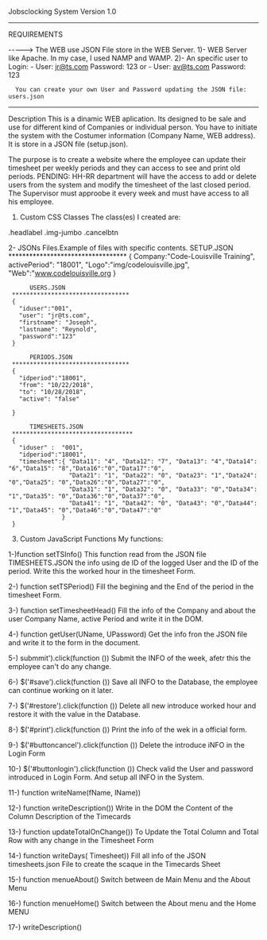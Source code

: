 Jobsclocking System Version 1.0

**************************************************************************************
REQUIREMENTS

 -----> The WEB use JSON File store in the WEB Server.
  1)- WEB Server like Apache. In my case, I used NAMP and WAMP.
  2)- An specific user to Login:
      - User: jr@ts.com    Password: 123
	    or
	  - User: av@ts.com    Password: 123
	  
	  You can create your own User and Password updating the JSON file:  users.json
*****************************************************************************************
Description
This is a dinamic WEB aplication. Its designed to be sale and use for different kind of Companies or individual person.
You have to initiate the system  with the Costumer information (Company Name, WEB address). It is store in a JSON file (setup.json).

The purpose is to create a website where the employee can update their timesheet per weekly periods and they can access to see and print old periods.
PENDING: HH-RR department will have the access to add or delete users from the system and modify the timesheet of the last closed period.
         The Supervisor must approobe it every week and must have access to all his employee.
		 

1. Custom CSS Classes
   The class(es) I created are:

  .headlabel 
  .img-jumbo
  .cancelbtn
  
2- JSONs Files.Example of files with specific contents.
           SETUP.JSON
	**********************************
     { 
	   Company:"Code-Louisville Training",
       activePeriod": "18001",
       "Logo":"img/codelouisville.jpg",
       "Web":"www.codelouisville.org
	 }
	 
	      USERS.JSON
	 *********************************
	 {
       "iduser":"001",
       "user": "jr@ts.com",
       "firstname": "Joseph",
       "lastname": "Reynold",
       "password":"123"
     }
	 
	      PERIODS.JSON
	 *********************************
	 {
       "idperiod":"18001",
       "from": "10/22/2018",
       "to": "10/28/2018",
       "active": "false"

     }
	 
	      TIMESHEETS.JSON
	 **********************************
	 {
       "iduser" :  "001",
       "idperiod":"18001",
       "timesheet":{ "Data11": "4", "Data12": "7", "Data13": "4","Data14": "6","Data15": "8","Data16":"0","Data17":"0",
                     "Data21": "1", "Data22": "0", "Data23": "1","Data24": "0","Data25": "0","Data26":"0","Data27":"0",
                     "Data31": "1", "Data32": "0", "Data33": "0","Data34": "1","Data35": "0","Data36":"0","Data37":"0",
                     "Data41": "1", "Data42": "0", "Data43": "0","Data44": "1","Data45": "0","Data46":"0","Data47":"0"
                   }
     }
    
3. Custom JavaScript Functions
   My functions:
   
  1-)function setTSInfo()
	 This function read from the JSON file TIMESHEETS.JSON the info using de ID of the logged User and the ID of the period.
     Write this the worked hour in the timesheet Form.
 
  2-) function setTSPeriod()
      Fill the begining and the End of the period in the timesheet Form.

  3-) function setTimesheetHead()
      Fill the info of the Company and about the user Company Name, active Period and write it in the DOM.

  4-) function getUser(UName, UPassword)
	  Get the info fron the JSON file and write it to the form in the document.
	
  5-) submmit').click(function ())
      Submit the INFO of the week, afetr this the employee can't do any change.
  
  6-) $('#save').click(function ())
      Save all INFO to the Database, the employee can continue working on it later.
  
  7-) $('#restore').click(function ())
      Delete all new introduce worked hour and restore it with the value in the Database.
 
  8-) $('#print').click(function ())
      Print the info of the wek in a  official form.
 
  9-) $('#buttoncancel').click(function ())
      Delete the introduce iNFO in the Login Form
 
 10-) $('#buttonlogin').click(function ())
      Check valid the User and password introduced in Login Form. And setup all INFO in the System.
 
 11-) function writeName(fName, lName)) 

 12-) function writeDescription())
      Write in the DOM the Content of the Column Description of the Timecards

 13-) function updateTotalOnChange())
      To Update the Total Column and Total Row with any change in the Timesheet Form

 14-) function writeDays( Timesheet))
      Fill all info of the JSON timesheets.json File to create the scaque in the Timecards Sheet

 15-) function menueAbout() 
      Switch between de Main Menu and the About Menu

 16-) function menueHome() 
      Switch between the About menu and the  Home MENU

 17-) writeDescription()

